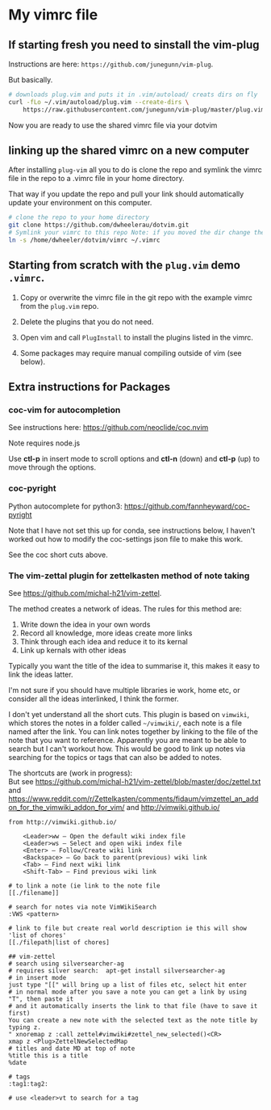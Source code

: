 # My vimrc file
## If starting fresh you need to sinstall the vim-plug  
Instructions are here: `https://github.com/junegunn/vim-plug`.  

But basically.  
```bash  
# downloads plug.vim and puts it in .vim/autoload/ creats dirs on fly
curl -fLo ~/.vim/autoload/plug.vim --create-dirs \
    https://raw.githubusercontent.com/junegunn/vim-plug/master/plug.vim
```

Now you are ready to use the shared vimrc file via your dotvim  

## linking up the shared vimrc on a new computer  
After installing `plug-vim` all you to do is clone the repo and symlink the
vimrc file in the repo to a .vimrc file in your home directory.  

That way if you update the repo and pull your link should automatically update
your environment on this computer.  

```bash  
# clone the repo to your home directory  
git clone https://github.com/dwheelerau/dotvim.git
# Symlink your vimrc to this repo Note: if you moved the dir change the path 
ln -s /home/dwheeler/dotvim/vimrc ~/.vimrc
```  

## Starting from scratch with the `plug.vim` demo `.vimrc`.  
1. Copy or overwrite the vimrc file in the git repo with the example vimrc from
the `plug.vim` repo.

2. Delete the plugins that you do not need.  

3. Open vim and call `PlugInstall` to install the plugins listed in the vimrc.  

4. Some packages may require manual compiling outside of vim (see below).  

## Extra instructions for Packages  

### coc-vim for autocompletion  
See instructions here: https://github.com/neoclide/coc.nvim 

Note requires node.js  

Use **ctl-p** in insert mode to scroll options and **ctl-n** (down) and **ctl-p** (up) to
move through the options.  

### coc-pyright  
Python autocomplete for python3: https://github.com/fannheyward/coc-pyright  

Note that I have not set this up for conda, see instructions below, I haven't
worked out how to modify the coc-settings json file to make this work.  

See the coc short cuts above.  

### The vim-zettal plugin for zettelkasten method of note taking  
See https://github.com/michal-h21/vim-zettel.  

The method creates a network of ideas. The rules for this method are:  
1. Write down the idea in your own words  
2. Record all knowledge, more ideas create more links
3. Think through each idea and reduce it to its kernal
4. Link up kernals with other ideas

Typically you want the title of the idea to summarise it, this makes it easy to link the ideas latter.  

I'm not sure if you should have multiple libraries ie work, home etc, or consider all the ideas interlinked, I think the former.  

I don't yet understand all the short cuts. This plugin is based on `vimwiki`, which stores the notes in a folder called `~/vimwiki/`, each note is a file named after the link. You can link notes together by linking to the file of the note that you want to reference. Apparently you are meant to be able to search but I can't workout how. This would be good to link up notes via searching for the topics or tags that can also be added to notes.  

The shortcuts are (work in progress):   
But see https://github.com/michal-h21/vim-zettel/blob/master/doc/zettel.txt
and https://www.reddit.com/r/Zettelkasten/comments/fidaum/vimzettel_an_addon_for_the_vimwiki_addon_for_vim/
and http://vimwiki.github.io/  

```
from http://vimwiki.github.io/

    <Leader>ww – Open the default wiki index file
    <Leader>ws – Select and open wiki index file
    <Enter> – Follow/Create wiki link
    <Backspace> – Go back to parent(previous) wiki link
    <Tab> – Find next wiki link
    <Shift-Tab> – Find previous wiki link

# to link a note (ie link to the note file
[[./filename]]

# search for notes via note VimWikiSearch
:VWS <pattern>

# link to file but create real world description ie this will show 'list of chores'
[[./filepath|list of chores]

## vim-zettel
# search using silversearcher-ag
# requires silver search:  apt-get install silversearcher-ag
# in insert mode
just type "[[" will bring up a list of files etc, select hit enter
# in normal mode after you save a note you can get a link by using "T", then paste it
# and it automatically inserts the link to that file (have to save it first)
You can create a new note with the selected text as the note title by typing z.
" xnoremap z :call zettel#vimwiki#zettel_new_selected()<CR>
xmap z <Plug>ZettelNewSelectedMap
# titles and date MD at top of note
%title this is a title
%date

# tags
:tag1:tag2:

# use <leader>vt to search for a tag



```
